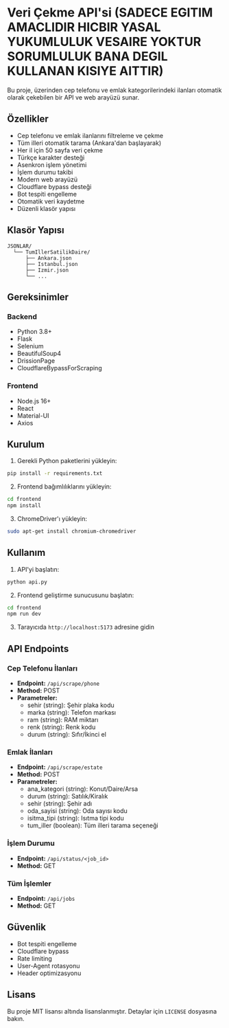 # Veri Çekme API'si  (SADECE EGITIM AMACLIDIR HICBIR YASAL YUKUMLULUK VESAIRE YOKTUR SORUMLULUK BANA DEGIL KULLANAN KISIYE AITTIR)

Bu proje,  üzerinden cep telefonu ve emlak kategorilerindeki ilanları otomatik olarak çekebilen bir API ve web arayüzü sunar.

## Özellikler

- Cep telefonu ve emlak ilanlarını filtreleme ve çekme
- Tüm illeri otomatik tarama (Ankara'dan başlayarak)
- Her il için 50 sayfa veri çekme
- Türkçe karakter desteği
- Asenkron işlem yönetimi
- İşlem durumu takibi
- Modern web arayüzü
- Cloudflare bypass desteği
- Bot tespiti engelleme
- Otomatik veri kaydetme
- Düzenli klasör yapısı

## Klasör Yapısı

```
JSONLAR/
  └── TumIllerSatilikDaire/
      ├── Ankara.json
      ├── Istanbul.json
      ├── Izmir.json
      └── ...
```

## Gereksinimler

### Backend
- Python 3.8+
- Flask
- Selenium
- BeautifulSoup4
- DrissionPage
- CloudflareBypassForScraping

### Frontend
- Node.js 16+
- React
- Material-UI
- Axios

## Kurulum

1. Gerekli Python paketlerini yükleyin:
```bash
pip install -r requirements.txt
```

2. Frontend bağımlılıklarını yükleyin:
```bash
cd frontend
npm install
```

3. ChromeDriver'ı yükleyin:
```bash
sudo apt-get install chromium-chromedriver
```

## Kullanım

1. API'yi başlatın:
```bash
python api.py
```

2. Frontend geliştirme sunucusunu başlatın:
```bash
cd frontend
npm run dev
```

3. Tarayıcıda `http://localhost:5173` adresine gidin

## API Endpoints

### Cep Telefonu İlanları
- **Endpoint:** `/api/scrape/phone`
- **Method:** POST
- **Parametreler:**
  - sehir (string): Şehir plaka kodu
  - marka (string): Telefon markası
  - ram (string): RAM miktarı
  - renk (string): Renk kodu
  - durum (string): Sıfır/İkinci el

### Emlak İlanları
- **Endpoint:** `/api/scrape/estate`
- **Method:** POST
- **Parametreler:**
  - ana_kategori (string): Konut/Daire/Arsa
  - durum (string): Satılık/Kiralık
  - sehir (string): Şehir adı
  - oda_sayisi (string): Oda sayısı kodu
  - isitma_tipi (string): Isıtma tipi kodu
  - tum_iller (boolean): Tüm illeri tarama seçeneği

### İşlem Durumu
- **Endpoint:** `/api/status/<job_id>`
- **Method:** GET

### Tüm İşlemler
- **Endpoint:** `/api/jobs`
- **Method:** GET

## Güvenlik

- Bot tespiti engelleme
- Cloudflare bypass
- Rate limiting
- User-Agent rotasyonu
- Header optimizasyonu

## Lisans

Bu proje MIT lisansı altında lisanslanmıştır. Detaylar için `LICENSE` dosyasına bakın. 

